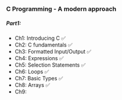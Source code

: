 ### C Programming - A modern approach
##### Part1:
- Ch1: Introducing C ✅ 
- Ch2: C fundamentals ✅ 
- Ch3: Formatted Input/Output ✅ 
- Ch4: Expressions ✅ 
- Ch5: Selection Statements ✅ 
- Ch6: Loops ✅ 
- Ch7: Basic Types ✅ 
- Ch8: Arrays ✅ 
- Ch9: 
